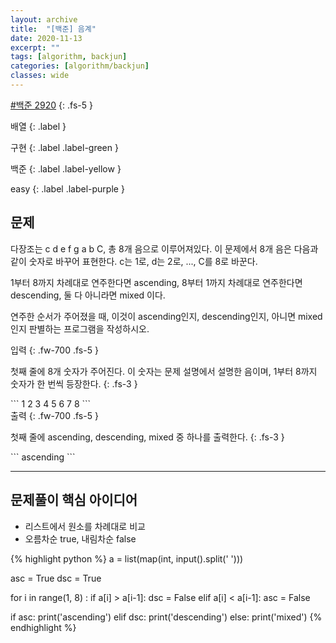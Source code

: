 ```yaml
---
layout: archive
title:  "[백준] 음계"
date: 2020-11-13
excerpt: ""
tags: [algorithm, backjun]
categories: [algorithm/backjun]
classes: wide
---
```


[#백준 2920](https://www.acmicpc.net/problem/2920)
{: .fs-5 }

<div class="code-example" markdown="1">
배열
{: .label }

구현
{: .label .label-green }

백준
{: .label .label-yellow }

easy
{: .label .label-purple }
</div>

<!--more-->

## 문제
다장조는 c d e f g a b C, 총 8개 음으로 이루어져있다. 이 문제에서 8개 음은 다음과 같이 숫자로 바꾸어 표현한다. c는 1로, d는 2로, ..., C를 8로 바꾼다.

1부터 8까지 차례대로 연주한다면 ascending, 8부터 1까지 차례대로 연주한다면 descending, 둘 다 아니라면 mixed 이다.

연주한 순서가 주어졌을 때, 이것이 ascending인지, descending인지, 아니면 mixed인지 판별하는 프로그램을 작성하시오.

<div class="code-example" markdown="1">
입력
{: .fw-700 .fs-5 }

첫째 줄에 8개 숫자가 주어진다. 이 숫자는 문제 설명에서 설명한 음이며, 1부터 8까지 숫자가 한 번씩 등장한다.
{: .fs-3 }
</div>
```
1 2 3 4 5 6 7 8
```

<div class="code-example" markdown="1">
출력
{: .fw-700 .fs-5 }

첫째 줄에 ascending, descending, mixed 중 하나를 출력한다.
{: .fs-3 }
</div>
```
ascending
```

---
## 문제풀이 핵심 아이디어

- 리스트에서 원소를 차례대로 비교
- 오름차순 true, 내림차순 false

{% highlight python %}
a = list(map(int, input().split(' ')))

asc = True
dsc = True

for i in range(1, 8) :
    if a[i] > a[i-1]:
        dsc = False
    elif a[i] < a[i-1]:
        asc = False

if asc:
    print('ascending')
elif dsc:
    print('descending')
else:
    print('mixed')
{% endhighlight %}
